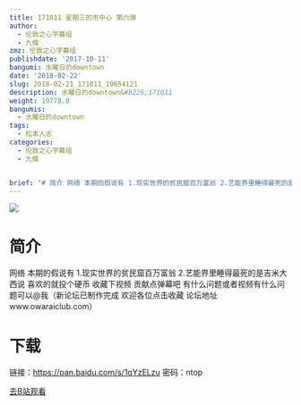 ```yaml
---
title: 171011 星期三的市中心 第六弹
author:
  - 伦敦之心字幕组
  - 九條
zmz: 伦敦之心字幕组
publishdate: '2017-10-11'
bangumi: 水曜日的downtown
date: '2018-02-22'
slug: 2018-02-21_171011_19654121
description: 水曜日的downtown&#8226;171011
weight: 19778.0
bangumis:
  - 水曜日的downtown
tags:
  - 松本人志
categories:
  - 伦敦之心字幕组
  - 九條


brief: "# 简介 网络 本期的假说有 1.现实世界的贫民窟百万富翁 2.艺能界里睡得最死的是吉米大西说 喜欢的就投个硬币 收藏下视频 贡献点弹幕吧 有什么问题或者视频有什么问题可以@我（新论坛已制作完成 欢迎各位点击收藏 论坛地址www.owaraiclub.com） # 下载 链接：https://pan.baidu.com/s/1qYzELzu 密码：ntop"
---
```

![](https://i.imgur.com/6HiepcQ.png)
# 简介  
网络
本期的假说有 1.现实世界的贫民窟百万富翁 2.艺能界里睡得最死的是吉米大西说 喜欢的就投个硬币 收藏下视频 贡献点弹幕吧 有什么问题或者视频有什么问题可以@我（新论坛已制作完成 欢迎各位点击收藏 论坛地址www.owaraiclub.com）  

# 下载
链接：https://pan.baidu.com/s/1qYzELzu 
密码：ntop

[去B站观看](https://www.bilibili.com/video/av19654121/)
 
